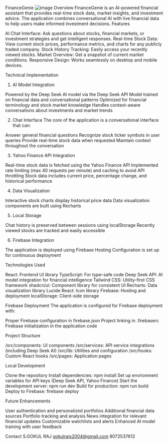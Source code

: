 FinanceGenie
![image](https://github.com/user-attachments/assets/323aedee-eecb-41d0-93e4-6d5889a06d92)
Overview
FinanceGenie is an AI-powered financial assistant that provides real-time stock data, market insights, and investment advice. The application combines conversational AI with live financial data to help users make informed investment decisions.
Features

AI Chat Interface: Ask questions about stocks, financial markets, or investment strategies and get intelligent responses.
Real-time Stock Data: View current stock prices, performance metrics, and charts for any publicly traded company.
Stock History Tracking: Easily access your recently viewed stocks.
Market Overview: Get a snapshot of current market conditions.
Responsive Design: Works seamlessly on desktop and mobile devices.

Technical Implementation
1. AI Model Integration

Powered by the Deep Seek AI model via the Deep Seek API
Model trained on financial data and conversational patterns
Optimized for financial terminology and stock market knowledge
Handles context-aware conversations about investments and market trends

2. Chat Interface
The core of the application is a conversational interface that can:

Answer general financial questions
Recognize stock ticker symbols in user queries
Provide real-time stock data when requested
Maintain context throughout the conversation

3. Yahoo Finance API Integration

Real-time stock data is fetched using the Yahoo Finance API
Implemented rate limiting (max 40 requests per minute) and caching to avoid API throttling
Stock data includes current price, percentage change, and historical performance

4. Data Visualization

Interactive stock charts display historical price data
Data visualization components are built using Recharts

5. Local Storage

Chat history is preserved between sessions using localStorage
Recently viewed stocks are tracked and easily accessible

6. Firebase Integration

The application is deployed using Firebase Hosting
Configuration is set up for continuous deployment

Technologies Used

React: Frontend UI library
TypeScript: For type-safe code
Deep Seek API: AI model integration for financial intelligence
Tailwind CSS: Utility-first CSS framework
shadcn/ui: Component library for consistent UI
Recharts: Data visualization library
Lucide React: Icon library
Firebase: Hosting and deployment
localStorage: Client-side storage

Firebase Deployment
The application is configured for Firebase deployment with:

Proper Firebase configuration in firebase.json
Project linking in .firebaserc
Firebase initialization in the application code

Project Structure

/src/components: UI components
/src/services: API service integrations (including Deep Seek AI)
/src/lib: Utilities and configuration
/src/hooks: Custom React hooks
/src/pages: Application pages

Local Development

Clone the repository
Install dependencies: npm install
Set up environment variables for API keys (Deep Seek API, Yahoo Finance)
Start the development server: npm run dev
Build for production: npm run build
Deploy to Firebase: firebase deploy

Future Enhancements

User authentication and personalized portfolios
Additional financial data sources
Portfolio tracking and analysis
News integration for relevant financial updates
Customizable watchlists and alerts
Enhanced AI model training with user feedback

Contact
S.GOKUL RAJ
gokulrajs2004@gmail.com
8072537612
